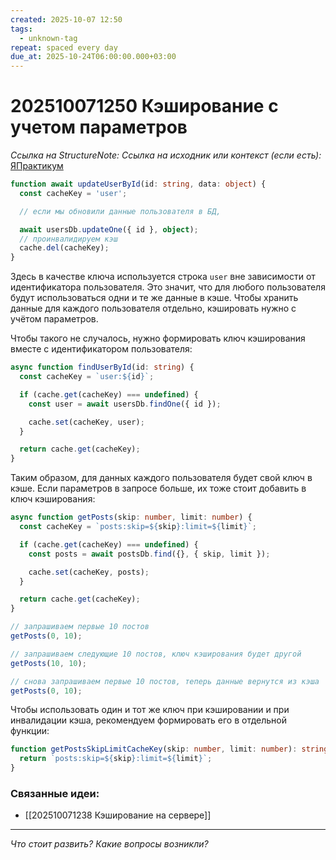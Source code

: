 ```yaml
---
created: 2025-10-07 12:50
tags:
  - unknown-tag
repeat: spaced every day
due_at: 2025-10-24T06:00:00.000+03:00
---
```

# 202510071250 Кэширование с учетом параметров

*Ссылка на StructureNote:*
*Ссылка на исходник или контекст (если есть):* [ЯПрактикум](https://practicum.yandex.ru/trainer/backend-nodejs/lesson/c853ccd2-0bf3-4f5d-9bb9-b319db84e934/task/b04bd35c-bf4e-48f0-9512-98d11fa8c2c8/)

```ts
function await updateUserById(id: string, data: object) {
  const cacheKey = 'user';

  // если мы обновили данные пользователя в БД,

  await usersDb.updateOne({ id }, object);
  // проинвалидируем кэш
  cache.del(cacheKey);
}
```

Здесь в качестве ключа используется строка `user` вне зависимости от идентификатора пользователя. Это значит, что для любого пользователя будут использоваться одни и те же данные в кэше. Чтобы хранить данные для каждого пользователя отдельно, кэшировать нужно с учётом параметров.

Чтобы такого не случалось, нужно формировать ключ кэширования вместе с идентификатором пользователя:

```ts
async function findUserById(id: string) {
  const cacheKey = `user:${id}`;

  if (cache.get(cacheKey) === undefined) {
    const user = await usersDb.findOne({ id });

    cache.set(cacheKey, user);
  }

  return cache.get(cacheKey);
}
```

Таким образом, для данных каждого пользователя будет свой ключ в кэше. Если параметров в запросе больше, их тоже стоит добавить в ключ кэширования:

```ts
async function getPosts(skip: number, limit: number) {
  const cacheKey = `posts:skip=${skip}:limit=${limit}`;

  if (cache.get(cacheKey) === undefined) {
    const posts = await postsDb.find({}, { skip, limit });

    cache.set(cacheKey, posts);
  }

  return cache.get(cacheKey);
}

// запрашиваем первые 10 постов
getPosts(0, 10);

// запрашиваем следующие 10 постов, ключ кэширования будет другой
getPosts(10, 10);

// снова запрашиваем первые 10 постов, теперь данные вернутся из кэша
getPosts(0, 10);
```

Чтобы использовать один и тот же ключ при кэшировании и при инвалидации кэша, рекомендуем формировать его в отдельной функции:

```ts
function getPostsSkipLimitCacheKey(skip: number, limit: number): string {
  return `posts:skip=${skip}:limit=${limit}`;
}
```

### Связанные идеи:

* [[202510071238 Кэширование на сервере]]

---

*Что стоит развить? Какие вопросы возникли?*
